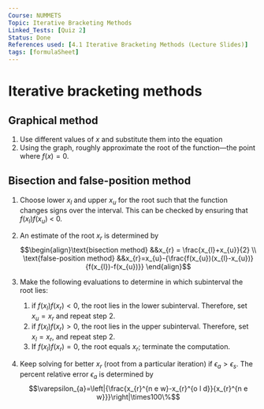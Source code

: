 ```yaml
---
Course: NUMMETS
Topic: Iterative Bracketing Methods
Linked_Tests: [Quiz 2]
Status: Done
References used: [4.1 Iterative Bracketing Methods (Lecture Slides)]
tags: [formulaSheet]
---
```


# Iterative bracketing methods

## Graphical method

1. Use different values of $x$ and substitute them into the equation
2. Using the graph, roughly approximate the root of the function—the point where $f(x)=0$.

## Bisection and false-position method

1. Choose lower $x_{l}$ and upper $x_{u}$ for the root such that the function changes signs over the interval. This can be checked by ensuring that $f(x_{l})f(x_{u})$ < 0.

2. An estimate of the root $x_{r}$ is determined by $$\begin{align}\text{bisection method} &&x_{r} = \frac{x_{l}+x_{u}}{2} \\ \text{false-position method} &&x_{r}=x_{u}-{\frac{f(x_{u})(x_{l}-x_{u})}{f(x_{l})-f(x_{u})}} \end{align}$$

3. Make the following evaluations to determine in which subinterval the root lies:
	1. if $f(x_{l})f(x_{r}) < 0$, the root lies in the lower subinterval. Therefore, set $x_{u} = x_{r}$ and repeat step 2.
	2. if $f(x_{l})f(x_{r}) > 0$, the root lies in the upper subinterval. Therefore, set $x_{l}=x_{r}$, and repeat step 2.
	3. If $f(x_{l})f(x_{r}) = 0$, the root equals $x_{r}$; terminate the computation.

4. Keep solving for better $x_{r}$ (root from a particular iteration) if $\epsilon_{a}>\epsilon_{s}$. The percent relative error $\epsilon_{a}$ is determined by $$\varepsilon_{a}=\left|{\frac{x_{r}^{n e w}-x_{r}^{o l d}}{x_{r}^{n e w}}}\right|\times100\%$$
